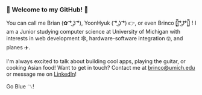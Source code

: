 ### 🙌 Welcome to my GitHub! 🙌

You can call me Brian (✿ ͡° ͜ʖ ͡°), YoonHyuk ( ͡° ͜ʖ ͡°) 👉, or even Brinco [̲̅$̲̅( ͡° ͜ʖ ͡°)̲̅$̲̅] ! I am a Junior studying computer science at University of Michigan with interests in web development 🕸️, hardware-software integration 🤓, and planes ✈️.



I'm always excited to talk about building cool apps, playing the guitar, or cooking Asian food!
Want to get in touch? Contact me at brinco@umich.edu or message me on [LinkedIn](https://www.linkedin.com/in/yoonhyuklee/)! 

Go Blue 〽️! 




<!--

**brincohandsome/brincohandsome** is a ✨ _special_ ✨ repository because its `README.md` (this file) appears on your GitHub profile.



Here are some ideas to get you started:

- 🔭 I’m currently working on ...
- 🌱 I’m currently learning ...
- 👯 I’m looking to collaborate on ...
- 🤔 I’m looking for help with ...
- 💬 Ask me about ...
- 📫 How to reach me: ...
- 😄 Pronouns: ...
- ⚡ Fun fact: ...
-->
